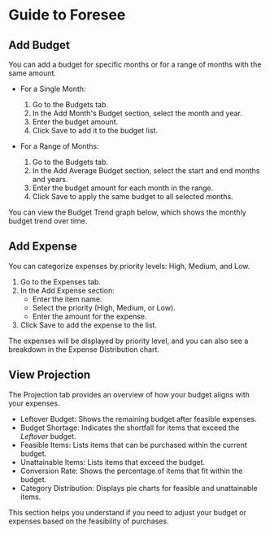 # Guide to Foresee

## Add Budget
You can add a budget for specific months or for a range of months with the same amount.

- For a Single Month:
  1. Go to the Budgets tab.
  2. In the Add Month's Budget section, select the month and year.
  3. Enter the budget amount.
  4. Click Save to add it to the budget list.

- For a Range of Months:
  1. Go to the Budgets tab.
  2. In the Add Average Budget section, select the start and end months and years.
  3. Enter the budget amount for each month in the range.
  4. Click Save to apply the same budget to all selected months.

You can view the Budget Trend graph below, which shows the monthly budget trend over time.

## Add Expense
You can categorize expenses by priority levels: High, Medium, and Low.

1. Go to the Expenses tab.
2. In the Add Expense section:
   - Enter the item name.
   - Select the priority (High, Medium, or Low).
   - Enter the amount for the expense.
3. Click Save to add the expense to the list.

The expenses will be displayed by priority level, and you can also see a breakdown in the Expense Distribution chart.

## View Projection
The Projection tab provides an overview of how your budget aligns with your expenses.

- Leftover Budget: Shows the remaining budget after feasible expenses.
- Budget Shortage: Indicates the shortfall for items that exceed the *Leftover* budget.
- Feasible Items: Lists items that can be purchased within the current budget.
- Unattainable Items: Lists items that exceed the budget.
- Conversion Rate: Shows the percentage of items that fit within the budget.
- Category Distribution: Displays pie charts for feasible and unattainable items.

This section helps you understand if you need to adjust your budget or expenses based on the feasibility of purchases.
